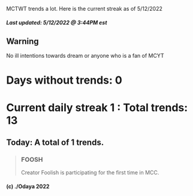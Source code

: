 MCTWT trends a lot. Here is the current streak as of 5/12/2022  

##### Last updated: 5/12/2022 @ 3:44PM est

## Warning
No ill intentions towards dream or anyone who is a fan of MCYT  
 

# Days without trends: **0**  
# Current daily streak **1** : Total trends: **13**  

## Today: A total of **1** trends.
> ### FOOSH
> Creator Foolish is participating for the first time in MCC.

#### (c) ./Odaya 2022
